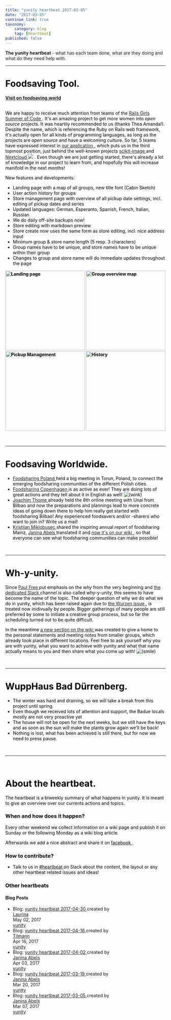 ```yaml
---
title: "yunity heartbeat 2017-03-05"
date: "2017-03-05"
continue_link: true
taxonomy:
    category: blog
    tag: [heartbeat]
published: false
---
```


<div class="wiki-content">
 <p>
  <strong>
   The yunity heartbeat
  </strong>
  - what has each team done, what are they doing and what do they need help with.
 </p>
 <hr/>
 <h1 id="yunityheartbeat2017-03-05-FoodsavingTool.">
  <span style="color: rgb(0,0,0);">
   <strong>
    Foodsaving Tool.
   </strong>
  </span>
 </h1>
 <p>
  <span style="color: rgb(0,0,0);">
   <strong>
    <strong>
     <a class="external-link" href="https://foodsaving.world/" rel="nofollow">
      Visit on foodsaving.world
     </a>
    </strong>
   </strong>
  </span>
 </p>
 <p>
  <span style="color: rgb(0,0,0);">
   <strong>
    <strong>
     <br/>
    </strong>
   </strong>
   We are
   <strong>
   </strong>
   happy to receive much attention from teams of the
   <a class="external-link" href="http://railsgirlssummerofcode.org" rel="nofollow">
    Rails Girls Summer of Code
   </a>
   . It's an amazing project to get more women into
   <em>
    open source
   </em>
   projects. It was heartily recommended to us (thanks Thea Amanda!). Despite the name, which is referencing the Ruby on Rails web framework, it's actually open for all kinds of programming languages, as long as the projects are
   <em>
    open source
   </em>
   and have a welcoming culture. So far, 5 teams have expressed interest in
   <a class="external-link" href="https://teams.railsgirlssummerofcode.org/projects/129-foodsaving-and-foodsharing" rel="nofollow">
    our application
   </a>
   , which puts us in the third topmost position, just behind the well-known projects
   <a class="external-link" href="https://teams.railsgirlssummerofcode.org/projects/167-scikit-image" rel="nofollow">
    scikit-image
   </a>
   and
   <a class="external-link" href="https://teams.railsgirlssummerofcode.org/projects/150-nextcloud" rel="nofollow">
    Nextcloud
   </a>
   <span class="confluence-embedded-file-wrapper">
    <img class="confluence-embedded-image emoticon emoticon-wink confluence-external-resource" data-image-src="https://yunity.atlassian.net/wiki/s/2055247333/6452/fc91a50a1428acede3068fdabe2ff601f19e2083/1000.1002.3/_/images/icons/emoticons/wink.png" src="https://yunity.atlassian.net/wiki/s/2055247333/6452/fc91a50a1428acede3068fdabe2ff601f19e2083/1000.1002.3/_/images/icons/emoticons/wink.png"/>
   </span>
   . Even though we are just getting started, there's already a lot of knowledge in our project to learn from, and hopefully this will increase manifold in the next months!
  </span>
 </p>
 <p>
  <span style="color: rgb(0,0,0);">
   New features and developments:
   <br/>
  </span>
 </p>
 <ul>
  <li>
   <span style="color: rgb(0,0,0);">
    Landing page with a map of all groups, new title font (Cabin Sketch)
   </span>
  </li>
  <li>
   <span style="color: rgb(0,0,0);">
    User action history for groups
   </span>
  </li>
  <li>
   <span style="color: rgb(0,0,0);">
    Store management page with overview of all pickup date settings, incl. editing of pickup dates and series
   </span>
  </li>
  <li>
   <span style="color: rgb(0,0,0);">
    Updated languages: German, Esperanto, Spanish, French, Italian, Russian
   </span>
  </li>
  <li>
   <span style="color: rgb(0,0,0);">
    We do daily off-site backups now!
   </span>
  </li>
  <li>
   <span style="color: rgb(0,0,0);">
    Store editing with markdown preview
   </span>
  </li>
  <li>
   <span style="color: rgb(0,0,0);">
    Store create now uses the same form as store editing, incl. nice address input
   </span>
  </li>
  <li>
   <span style="color: rgb(0,0,0);">
    Minimum group &amp; store name length (5 resp. 3 characters)
   </span>
  </li>
  <li>
   <span style="color: rgb(0,0,0);">
    Group names have to be unique, and store names have to be unique within their group
   </span>
  </li>
  <li>
   <span style="color: rgb(0,0,0);">
    Changes to group and store name will do immediate updates throughout the page
   </span>
  </li>
 </ul>
 <p>
  <span style="color: rgb(0,0,0);">
   <strong>
    <strong>
     <span class="confluence-embedded-file-wrapper confluence-embedded-manual-size">
      <img alt="Landing page" class="confluence-embedded-image" data-base-url="https://yunity.atlassian.net/wiki" data-image-src="https://yunity.atlassian.net/wiki/download/attachments/89567450/Screen%20Shot%202017-03-06%20at%2010.13.49.png?version=1&amp;modificationDate=1488844532524&amp;cacheVersion=1&amp;api=v2" data-linked-resource-container-id="89567450" data-linked-resource-container-version="2" data-linked-resource-content-type="image/png" data-linked-resource-default-alias="Screen Shot 2017-03-06 at 10.13.49.png" data-linked-resource-id="89567477" data-linked-resource-type="attachment" data-linked-resource-version="1" data-unresolved-comment-count="0" height="250" src="https://yunity.atlassian.net/wiki/download/thumbnails/89567450/Screen%20Shot%202017-03-06%20at%2010.13.49.png?width=181&amp;height=250" srcset="/wiki/download/thumbnails/89567450/Screen%20Shot%202017-03-06%20at%2010.13.49.png?width=362&amp;height=500 2x, /wiki/download/thumbnails/89567450/Screen%20Shot%202017-03-06%20at%2010.13.49.png?width=181&amp;height=250 1x" title="Landing page"/>
     </span>
     <span class="confluence-embedded-file-wrapper confluence-embedded-manual-size">
      <img alt="Group overview map" class="confluence-embedded-image" data-base-url="https://yunity.atlassian.net/wiki" data-image-src="https://yunity.atlassian.net/wiki/download/attachments/89567450/Screen%20Shot%202017-03-06%20at%2010.13.45.png?version=1&amp;modificationDate=1488844532948&amp;cacheVersion=1&amp;api=v2" data-linked-resource-container-id="89567450" data-linked-resource-container-version="2" data-linked-resource-content-type="image/png" data-linked-resource-default-alias="Screen Shot 2017-03-06 at 10.13.45.png" data-linked-resource-id="89567481" data-linked-resource-type="attachment" data-linked-resource-version="1" data-unresolved-comment-count="0" height="250" src="https://yunity.atlassian.net/wiki/download/thumbnails/89567450/Screen%20Shot%202017-03-06%20at%2010.13.45.png?width=181&amp;height=250" srcset="/wiki/download/thumbnails/89567450/Screen%20Shot%202017-03-06%20at%2010.13.45.png?width=362&amp;height=500 2x, /wiki/download/thumbnails/89567450/Screen%20Shot%202017-03-06%20at%2010.13.45.png?width=181&amp;height=250 1x" title="Group overview map"/>
     </span>
     <span class="confluence-embedded-file-wrapper confluence-embedded-manual-size">
      <img alt="Pickup Management" class="confluence-embedded-image" data-base-url="https://yunity.atlassian.net/wiki" data-image-src="https://yunity.atlassian.net/wiki/download/attachments/89567450/Screen%20Shot%202017-03-06%20at%2010.23.29.png?version=1&amp;modificationDate=1488844533156&amp;cacheVersion=1&amp;api=v2" data-linked-resource-container-id="89567450" data-linked-resource-container-version="2" data-linked-resource-content-type="image/png" data-linked-resource-default-alias="Screen Shot 2017-03-06 at 10.23.29.png" data-linked-resource-id="89567489" data-linked-resource-type="attachment" data-linked-resource-version="1" data-unresolved-comment-count="0" height="250" src="https://yunity.atlassian.net/wiki/download/thumbnails/89567450/Screen%20Shot%202017-03-06%20at%2010.23.29.png?width=181&amp;height=250" srcset="/wiki/download/thumbnails/89567450/Screen%20Shot%202017-03-06%20at%2010.23.29.png?width=362&amp;height=500 2x, /wiki/download/thumbnails/89567450/Screen%20Shot%202017-03-06%20at%2010.23.29.png?width=181&amp;height=250 1x" title="Pickup Management"/>
     </span>
     <span class="confluence-embedded-file-wrapper confluence-embedded-manual-size">
      <img alt="History" class="confluence-embedded-image" data-base-url="https://yunity.atlassian.net/wiki" data-image-src="https://yunity.atlassian.net/wiki/download/attachments/89567450/Screen%20Shot%202017-03-06%20at%2010.25.07.png?version=1&amp;modificationDate=1488844533430&amp;cacheVersion=1&amp;api=v2" data-linked-resource-container-id="89567450" data-linked-resource-container-version="2" data-linked-resource-content-type="image/png" data-linked-resource-default-alias="Screen Shot 2017-03-06 at 10.25.07.png" data-linked-resource-id="89567496" data-linked-resource-type="attachment" data-linked-resource-version="1" data-unresolved-comment-count="0" height="250" src="https://yunity.atlassian.net/wiki/download/thumbnails/89567450/Screen%20Shot%202017-03-06%20at%2010.25.07.png?width=181&amp;height=250" srcset="/wiki/download/thumbnails/89567450/Screen%20Shot%202017-03-06%20at%2010.25.07.png?width=362&amp;height=500 2x, /wiki/download/thumbnails/89567450/Screen%20Shot%202017-03-06%20at%2010.25.07.png?width=181&amp;height=250 1x" title="History"/>
     </span>
     <br/>
    </strong>
   </strong>
  </span>
 </p>
 <p>
  <span style="color: rgb(0,0,0);">
   <strong>
    <strong>
     <br/>
    </strong>
   </strong>
  </span>
 </p>
 <hr/>
 <h1 id="yunityheartbeat2017-03-05-FoodsavingWorldwide.">
  <span style="color: rgb(0,0,0);">
   <strong>
    Foodsaving Worldwide.
   </strong>
  </span>
 </h1>
 <ul>
  <li>
   <span style="color: rgb(0,0,0);">
    <a class="external-link" href="https://www.facebook.com/FoodsharingPolska/" rel="nofollow">
     Foodsharing Poland
    </a>
    held a big meeting in Torun, Poland, to connect the emerging foodsharing communities of the different Polish cities.
   </span>
  </li>
  <li>
   <span style="color: rgb(0,0,0);">
    <a class="external-link" href="https://www.facebook.com/FoodsharingCopenhagen/" rel="nofollow">
     Foodsharing Copenhagen
    </a>
    is as active as ever! They are doing lots of great actions and they tell about it in English as well!
    <span class="confluence-embedded-file-wrapper">
     <img alt="(wink)" class="confluence-embedded-image emoticon emoticon-wink confluence-external-resource" data-image-src="https://yunity.atlassian.net/wiki/s/2055247333/6452/fc91a50a1428acede3068fdabe2ff601f19e2083/_/images/icons/emoticons/wink.png" src="https://yunity.atlassian.net/wiki/s/2055247333/6452/fc91a50a1428acede3068fdabe2ff601f19e2083/_/images/icons/emoticons/wink.png"/>
    </span>
   </span>
  </li>
  <li>
   <span style="color: rgb(0,0,0);">
    <a class="confluence-userlink user-mention" data-base-url="https://yunity.atlassian.net/wiki" data-linked-resource-id="4227074" data-linked-resource-type="userinfo" data-linked-resource-version="2" data-username="Joachim Thome" href="https://yunity.atlassian.net/wiki/display/~Joachim+Thome">
     Joachim Thome
    </a>
    already held the 8th online meeting with Unai from Bilbao and now the preparations and plannings lead to more concrete ideas of going down there to help him really get started with foodsharing Bilbao! Any experienced foodsavers and/or -sharers who want to join in? Write us a mail!
   </span>
  </li>
  <li>
   <span style="color: rgb(0,0,0);">
    <a class="confluence-userlink user-mention" data-base-url="https://yunity.atlassian.net/wiki" data-linked-resource-id="7897368" data-linked-resource-type="userinfo" data-linked-resource-version="1" data-username="Kristijan Miklobusec" href="https://yunity.atlassian.net/wiki/display/~Kristijan+Miklobusec">
     Kristijan Miklobusec
    </a>
    shared the inspiring annual report of foodsharing Mainz,
    <a class="confluence-userlink user-mention" data-base-url="https://yunity.atlassian.net/wiki" data-linked-resource-id="4227489" data-linked-resource-type="userinfo" data-linked-resource-version="2" data-username="Janina" href="https://yunity.atlassian.net/wiki/display/~Janina">
     Janina Abels
    </a>
    translated it and
    <a data-linked-resource-id="89331714" data-linked-resource-type="page" data-linked-resource-version="8" href="https://yunity.atlassian.net/wiki/display/FSINT/Annual+report">
     now it's on our wiki
    </a>
    , so that everyone can see what foodsharing communities can make possible!
   </span>
  </li>
 </ul>
 <p>
  <span style="color: rgb(0,0,0);">
   <br/>
  </span>
 </p>
 <hr/>
 <h1 id="yunityheartbeat2017-03-05-Wh-y-unity.">
  <strong>
   <span style="color: rgb(0,0,0);">
    Wh-y-unity.
   </span>
  </strong>
 </h1>
 <p>
  <span style="color: rgb(0,0,0);">
   Since
   <a class="confluence-userlink user-mention" data-base-url="https://yunity.atlassian.net/wiki" data-linked-resource-id="5177885" data-linked-resource-type="userinfo" data-linked-resource-version="2" data-username="Paul Free" href="https://yunity.atlassian.net/wiki/display/~Paul+Free">
    Paul Free
   </a>
   put emphasis on the
   <em>
    why
   </em>
   from the very beginning and
   <a class="external-link" href="https://yunity.slack.com/messages/wh-y-unity/" rel="nofollow">
    the dedicated Slack
   </a>
   channel is also called why-y-unity, this seems to have become the name of the topic. The deeper question of why we do what we do in yunity, which has been raised again due to
   <a data-linked-resource-id="88863618" data-linked-resource-type="page" data-linked-resource-version="2" href="https://yunity.atlassian.net/wiki/display/~Janina/The+Wurzen+issue">
    the Wurzen issue
   </a>
   , is treated now inidivually by people. Bigger gatherings of many people are still preferred by some to initiate a creative group process, but so far the scheduling turned out to be quite difficult.
  </span>
 </p>
 <p>
  <span style="color: rgb(0,0,0);">
   In the meantime
   <a class="unresolved" href="https://yunity.atlassian.net#">
    a new section on the wiki
   </a>
   was created to give a home to the personal statements and meeting notes from smaller groups, which already took place in different locations. Feel free to ask yourself why you are with yunity, what you want to achieve with yunity and what that name actually means to you and then share what you come up with!
   <span class="confluence-embedded-file-wrapper">
    <img alt="(smile)" class="confluence-embedded-image emoticon emoticon-smile confluence-external-resource" data-image-src="https://yunity.atlassian.net/wiki/s/2055247333/6452/fc91a50a1428acede3068fdabe2ff601f19e2083/_/images/icons/emoticons/smile.png" src="https://yunity.atlassian.net/wiki/s/2055247333/6452/fc91a50a1428acede3068fdabe2ff601f19e2083/_/images/icons/emoticons/smile.png"/>
   </span>
   <br/>
  </span>
 </p>
 <p>
  <br/>
 </p>
 <hr/>
 <h1 id="yunityheartbeat2017-03-05-WuppHausBadDürrenberg.">
  <strong>
   <span style="color: rgb(0,0,0);">
    WuppHaus Bad Dürrenberg.
   </span>
  </strong>
 </h1>
 <ul>
  <li>
   <span style="color: rgb(0,0,0);">
    The winter was hard and draining, so we will take a break from this project until spring.
   </span>
  </li>
  <li>
   <span style="color: rgb(0,0,0);">
    Even though we received lots of attention and support, the Badue locals mostly are not very proactive yet
   </span>
  </li>
  <li>
   <span style="color: rgb(0,0,0);">
    The house will not be open for the next weeks, but we still have the keys and as soon as the sun will make the plants grow again we'll be back!
   </span>
  </li>
  <li>
   <span style="color: rgb(0,0,0);">
    Nothing is lost, what has been achieved is still there, but for now we need to press pause.
   </span>
  </li>
 </ul>
 <p>
  <span style="color: rgb(0,0,0);">
   <br/>
  </span>
 </p>
 <hr/>
 <p>
  <span style="color: rgb(0,0,0);">
   <br/>
  </span>
 </p>
 <h1 id="yunityheartbeat2017-03-05-Abouttheheartbeat.">
  <span style="color: rgb(0,0,0);">
   About the heartbeat.
  </span>
 </h1>
 <p>
  <span style="color: rgb(0,0,0);">
   The heartbeat is a biweekly summary of what happens in yunity. It is meant to give an overview over our currents actions and topics.
  </span>
 </p>
 <h3 id="yunityheartbeat2017-03-05-Whenandhowdoesithappen?">
  <span style="color: rgb(0,0,0);">
   When and how does it happen?
  </span>
 </h3>
 <p>
  <span style="color: rgb(0,0,0);">
   Every other weekend we collect information on a wiki page and publish it on Sunday or the following Monday as a wiki blog article.
  </span>
 </p>
 <p>
  <span style="color: rgb(0,0,0);">
   Afterwards we add a nice abstract and share it on
   <a class="external-link" href="https://www.facebook.com/yunity.org/" rel="nofollow">
    <span style="color: rgb(0,0,0);">
     facebook
    </span>
   </a>
   .
  </span>
 </p>
 <h3 id="yunityheartbeat2017-03-05-Howtocontribute?">
  <span style="color: rgb(0,0,0);">
   How to contribute?
  </span>
 </h3>
 <ul>
  <li>
   <span style="color: rgb(0,0,0);">
    Talk to us in
    <a class="external-link" href="https://yunity.slack.com/messages/heartbeat/" rel="nofollow">
     <span style="color: rgb(0,0,0);">
      #heartbeat
     </span>
    </a>
    on Slack about the content, the layout or any other heartbeat related issues and ideas!
   </span>
  </li>
 </ul>
 <h3 id="yunityheartbeat2017-03-05-Otherheartbeats">
  <span style="color: rgb(0,0,0);">
   Other heartbeats
  </span>
 </h3>
 <p>
  <div class="blog-post-list conf-macro output-block" data-hasbody="false" data-macro-name="blog-posts">
   <h4 class="sub-heading">
    Blog Posts
   </h4>
   <ul>
    <li class="blog-item">
     <span class="blog-title">
      <span class="icon aui-icon aui-icon-small aui-iconfont-page-blogpost" title="Blog">
       Blog:
      </span>
      <a href="https://yunity.atlassian.net/wiki/display/YUN/2017/05/02/yunity+heartbeat+2017-04-30">
       yunity heartbeat 2017-04-30
      </a>
      created by
     </span>
     <div class="blog-item-creator">
      <a class="url fn" href="https://yunity.atlassian.net    /wiki/display/~laurina
">
       Laurina
      </a>
     </div>
     <div class="blog-item-date">
      May 02, 2017
     </div>
     <div class="blog-item-space">
      <a href="https://yunity.atlassian.net/wiki/spaces/YUN">
       yunity
      </a>
     </div>
    </li>
    <li class="blog-item">
     <span class="blog-title">
      <span class="icon aui-icon aui-icon-small aui-iconfont-page-blogpost" title="Blog">
       Blog:
      </span>
      <a href="https://yunity.atlassian.net/wiki/display/YUN/2017/04/16/yunity+heartbeat+2017-04-16">
       yunity heartbeat 2017-04-16
      </a>
      created by
     </span>
     <div class="blog-item-creator">
      <a class="url fn" href="https://yunity.atlassian.net    /wiki/display/~tiltec
">
       Tilmann
      </a>
     </div>
     <div class="blog-item-date">
      Apr 16, 2017
     </div>
     <div class="blog-item-space">
      <a href="https://yunity.atlassian.net/wiki/spaces/YUN">
       yunity
      </a>
     </div>
    </li>
    <li class="blog-item">
     <span class="blog-title">
      <span class="icon aui-icon aui-icon-small aui-iconfont-page-blogpost" title="Blog">
       Blog:
      </span>
      <a href="https://yunity.atlassian.net/wiki/display/YUN/2017/04/03/yunity+heartbeat+2017-04-02">
       yunity heartbeat 2017-04-02
      </a>
      created by
     </span>
     <div class="blog-item-creator">
      <a class="url fn" href="https://yunity.atlassian.net    /wiki/display/~Janina
">
       Janina Abels
      </a>
     </div>
     <div class="blog-item-date">
      Apr 03, 2017
     </div>
     <div class="blog-item-space">
      <a href="https://yunity.atlassian.net/wiki/spaces/YUN">
       yunity
      </a>
     </div>
    </li>
    <li class="blog-item">
     <span class="blog-title">
      <span class="icon aui-icon aui-icon-small aui-iconfont-page-blogpost" title="Blog">
       Blog:
      </span>
      <a href="https://yunity.atlassian.net/wiki/display/YUN/2017/03/20/yunity+heartbeat+2017-03-19">
       yunity heartbeat 2017-03-19
      </a>
      created by
     </span>
     <div class="blog-item-creator">
      <a class="url fn" href="https://yunity.atlassian.net    /wiki/display/~Janina
">
       Janina Abels
      </a>
     </div>
     <div class="blog-item-date">
      Mar 20, 2017
     </div>
     <div class="blog-item-space">
      <a href="https://yunity.atlassian.net/wiki/spaces/YUN">
       yunity
      </a>
     </div>
    </li>
    <li class="blog-item">
     <span class="blog-title">
      <span class="icon aui-icon aui-icon-small aui-iconfont-page-blogpost" title="Blog">
       Blog:
      </span>
      <a href="https://yunity.atlassian.net/wiki/display/YUN/2017/03/07/yunity+heartbeat+2017-03-05">
       yunity heartbeat 2017-03-05
      </a>
      created by
     </span>
     <div class="blog-item-creator">
      <a class="url fn" href="https://yunity.atlassian.net    /wiki/display/~Janina
">
       Janina Abels
      </a>
     </div>
     <div class="blog-item-date">
      Mar 07, 2017
     </div>
     <div class="blog-item-space">
      <a href="https://yunity.atlassian.net/wiki/spaces/YUN">
       yunity
      </a>
     </div>
    </li>
   </ul>
  </div>
 </p>
</div>

